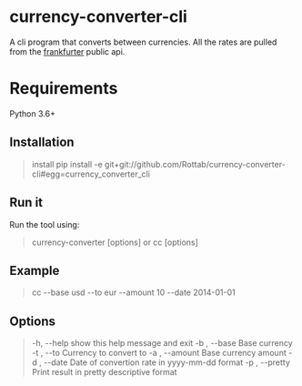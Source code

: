 # currency-converter-cli
A cli program that converts between currencies. All the rates are pulled from the [frankfurter](https://www.frankfurter.app/) public api.
# Requirements
Python 3.6+
## Installation
> install pip install -e git+git://github.com/Rottab/currency-converter-cli#egg=currency_converter_cli
## Run it
Run the tool using:
> currency-converter [options]
or
> cc [options]
## Example
> cc --base usd --to eur --amount 10 --date 2014-01-01
## Options
>  -h, --help      show this help message and exit
>  -b , --base     Base currency
>  -t , --to       Currency to convert to
>  -a , --amount   Base currency amount
>  -d , --date     Date of convertion rate in yyyy-mm-dd format
>  -p , --pretty   Print result in pretty descriptive format
